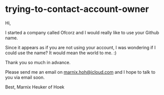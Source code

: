 # trying-to-contact-account-owner
Hi,

I started a company called Ofcorz and I would really like to use your Github name.

Since it appears as if you are not using your account, I was wondering if I could use the name? It would mean the world to me. :)

Thank you so much in advance.

Please send me an email on marnix.hoh@icloud.com and I hope to talk to you via email soon.

Best,
Marnix Heuker of Hoek
